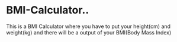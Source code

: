 # BMI-Calculator..
This is a BMI Calculator where you have to put your height(cm) and weight(kg) and there will be a output of your BMI(Body Mass Index)
